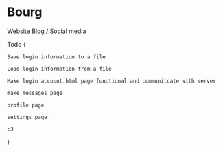 # Bourg
Website Blog / Social media 


Todo
{
    
    Save login information to a file
    
    Load login information from a file
    
    Make login account.html page functional and communitcate with server

    make messages page

    profile page

    settings page

    :3

}